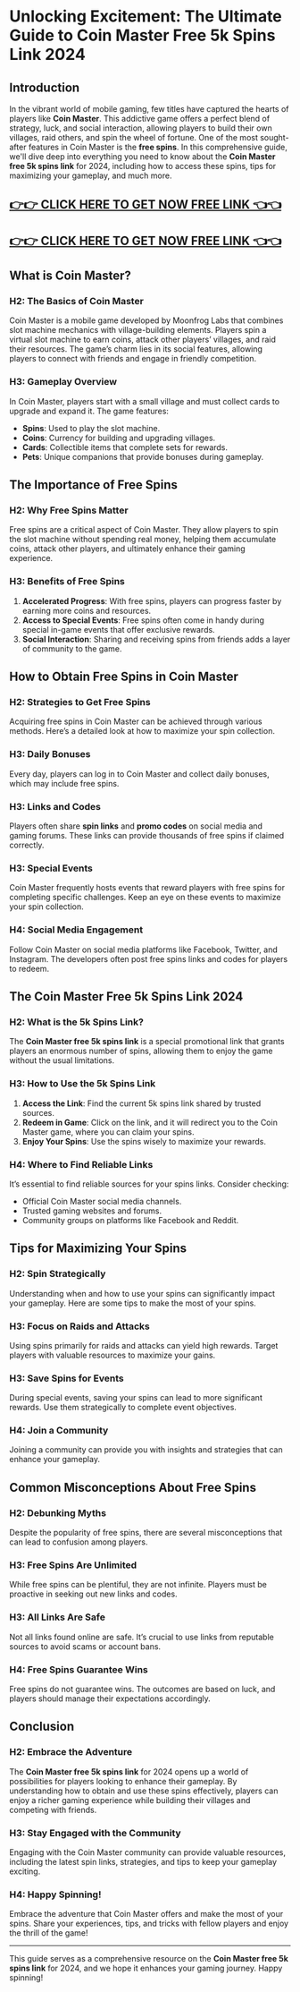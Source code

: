 # Unlocking Excitement: The Ultimate Guide to Coin Master Free 5k Spins Link 2024

## Introduction

In the vibrant world of mobile gaming, few titles have captured the hearts of players like **Coin Master**. This addictive game offers a perfect blend of strategy, luck, and social interaction, allowing players to build their own villages, raid others, and spin the wheel of fortune. One of the most sought-after features in Coin Master is the **free spins**. In this comprehensive guide, we'll dive deep into everything you need to know about the **Coin Master free 5k spins link** for 2024, including how to access these spins, tips for maximizing your gameplay, and much more.

[👉👉 CLICK HERE TO GET NOW FREE LINK 👈👈](https://todaylink.site/CoinsLink/)
-
[👉👉 CLICK HERE TO GET NOW FREE LINK 👈👈](https://todaylink.site/CoinsLink/)
-


## What is Coin Master?

### H2: The Basics of Coin Master

Coin Master is a mobile game developed by Moonfrog Labs that combines slot machine mechanics with village-building elements. Players spin a virtual slot machine to earn coins, attack other players’ villages, and raid their resources. The game’s charm lies in its social features, allowing players to connect with friends and engage in friendly competition.

### H3: Gameplay Overview

In Coin Master, players start with a small village and must collect cards to upgrade and expand it. The game features:

- **Spins**: Used to play the slot machine.
- **Coins**: Currency for building and upgrading villages.
- **Cards**: Collectible items that complete sets for rewards.
- **Pets**: Unique companions that provide bonuses during gameplay.

## The Importance of Free Spins

### H2: Why Free Spins Matter

Free spins are a critical aspect of Coin Master. They allow players to spin the slot machine without spending real money, helping them accumulate coins, attack other players, and ultimately enhance their gaming experience.

### H3: Benefits of Free Spins

1. **Accelerated Progress**: With free spins, players can progress faster by earning more coins and resources.
2. **Access to Special Events**: Free spins often come in handy during special in-game events that offer exclusive rewards.
3. **Social Interaction**: Sharing and receiving spins from friends adds a layer of community to the game.

## How to Obtain Free Spins in Coin Master

### H2: Strategies to Get Free Spins

Acquiring free spins in Coin Master can be achieved through various methods. Here’s a detailed look at how to maximize your spin collection.

### H3: Daily Bonuses

Every day, players can log in to Coin Master and collect daily bonuses, which may include free spins.

### H3: Links and Codes

Players often share **spin links** and **promo codes** on social media and gaming forums. These links can provide thousands of free spins if claimed correctly.

### H3: Special Events

Coin Master frequently hosts events that reward players with free spins for completing specific challenges. Keep an eye on these events to maximize your spin collection.

### H4: Social Media Engagement

Follow Coin Master on social media platforms like Facebook, Twitter, and Instagram. The developers often post free spins links and codes for players to redeem.

## The Coin Master Free 5k Spins Link 2024

### H2: What is the 5k Spins Link?

The **Coin Master free 5k spins link** is a special promotional link that grants players an enormous number of spins, allowing them to enjoy the game without the usual limitations.

### H3: How to Use the 5k Spins Link

1. **Access the Link**: Find the current 5k spins link shared by trusted sources.
2. **Redeem in Game**: Click on the link, and it will redirect you to the Coin Master game, where you can claim your spins.
3. **Enjoy Your Spins**: Use the spins wisely to maximize your rewards.

### H4: Where to Find Reliable Links

It’s essential to find reliable sources for your spins links. Consider checking:

- Official Coin Master social media channels.
- Trusted gaming websites and forums.
- Community groups on platforms like Facebook and Reddit.

## Tips for Maximizing Your Spins

### H2: Spin Strategically

Understanding when and how to use your spins can significantly impact your gameplay. Here are some tips to make the most of your spins.

### H3: Focus on Raids and Attacks

Using spins primarily for raids and attacks can yield high rewards. Target players with valuable resources to maximize your gains.

### H3: Save Spins for Events

During special events, saving your spins can lead to more significant rewards. Use them strategically to complete event objectives.

### H4: Join a Community

Joining a community can provide you with insights and strategies that can enhance your gameplay.

## Common Misconceptions About Free Spins

### H2: Debunking Myths

Despite the popularity of free spins, there are several misconceptions that can lead to confusion among players.

### H3: Free Spins Are Unlimited

While free spins can be plentiful, they are not infinite. Players must be proactive in seeking out new links and codes.

### H3: All Links Are Safe

Not all links found online are safe. It’s crucial to use links from reputable sources to avoid scams or account bans.

### H4: Free Spins Guarantee Wins

Free spins do not guarantee wins. The outcomes are based on luck, and players should manage their expectations accordingly.

## Conclusion

### H2: Embrace the Adventure

The **Coin Master free 5k spins link** for 2024 opens up a world of possibilities for players looking to enhance their gameplay. By understanding how to obtain and use these spins effectively, players can enjoy a richer gaming experience while building their villages and competing with friends.

### H3: Stay Engaged with the Community

Engaging with the Coin Master community can provide valuable resources, including the latest spin links, strategies, and tips to keep your gameplay exciting.

### H4: Happy Spinning!

Embrace the adventure that Coin Master offers and make the most of your spins. Share your experiences, tips, and tricks with fellow players and enjoy the thrill of the game!

---

This guide serves as a comprehensive resource on the **Coin Master free 5k spins link** for 2024, and we hope it enhances your gaming journey. Happy spinning!
